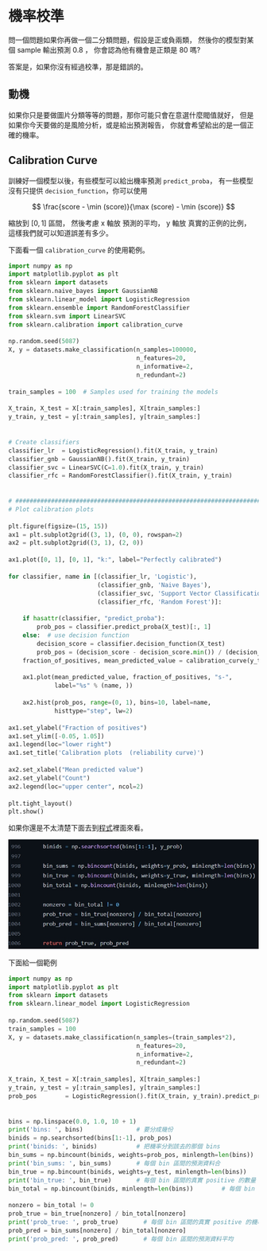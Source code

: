 

# 機率校準

問一個問題如果你再做一個二分類問題，假設是正或負兩類，
然後你的模型對某個 sample 輸出預測 $0.8$ ，
你會認為他有機會是正類是 $80%$ 嗎?


答案是，如果你沒有經過校準，那是錯誤的。

## 動機

如果你只是要做圖片分類等等的問題，那你可能只會在意選什麼閥值就好，
但是如果你今天要做的是風險分析，或是給出預測報告，
你就會希望給出的是一個正確的機率。



## Calibration Curve

訓練好一個模型以後，有些模型可以給出機率預測 ``predict_proba``，
有一些模型沒有只提供 ``decision_function``，你可以使用

$$
\frac{score - \min (score)}{\max (score) - \min (score)}
$$

縮放到 $[0, 1]$ 區間，
然後考慮 x 軸放 預測的平均， y 軸放 真實的正例的比例，
這樣我們就可以知道誤差有多少。


下面看一個 ``calibration_curve`` 的使用範例。



```python 
import numpy as np
import matplotlib.pyplot as plt
from sklearn import datasets
from sklearn.naive_bayes import GaussianNB
from sklearn.linear_model import LogisticRegression
from sklearn.ensemble import RandomForestClassifier
from sklearn.svm import LinearSVC
from sklearn.calibration import calibration_curve

np.random.seed(5087)
X, y = datasets.make_classification(n_samples=100000, 
                                    n_features=20,
                                    n_informative=2, 
                                    n_redundant=2)

train_samples = 100  # Samples used for training the models

X_train, X_test = X[:train_samples], X[train_samples:]
y_train, y_test = y[:train_samples], y[train_samples:]


# Create classifiers
classifier_lr  = LogisticRegression().fit(X_train, y_train)
classifier_gnb = GaussianNB().fit(X_train, y_train)
classifier_svc = LinearSVC(C=1.0).fit(X_train, y_train)
classifier_rfc = RandomForestClassifier().fit(X_train, y_train)


# #############################################################################
# Plot calibration plots

plt.figure(figsize=(15, 15))
ax1 = plt.subplot2grid((3, 1), (0, 0), rowspan=2)
ax2 = plt.subplot2grid((3, 1), (2, 0))

ax1.plot([0, 1], [0, 1], "k:", label="Perfectly calibrated")

for classifier, name in [(classifier_lr, 'Logistic'),
                         (classifier_gnb, 'Naive Bayes'),
                         (classifier_svc, 'Support Vector Classification'),
                         (classifier_rfc, 'Random Forest')]:
    
    if hasattr(classifier, "predict_proba"):
        prob_pos = classifier.predict_proba(X_test)[:, 1]
    else:  # use decision function
        decision_score = classifier.decision_function(X_test)
        prob_pos = (decision_score - decision_score.min()) / (decision_score.max() - decision_score.min())
    fraction_of_positives, mean_predicted_value = calibration_curve(y_test, prob_pos, n_bins=10)

    ax1.plot(mean_predicted_value, fraction_of_positives, "s-",
             label="%s" % (name, ))

    ax2.hist(prob_pos, range=(0, 1), bins=10, label=name,
             histtype="step", lw=2)

ax1.set_ylabel("Fraction of positives")
ax1.set_ylim([-0.05, 1.05])
ax1.legend(loc="lower right")
ax1.set_title('Calibration plots  (reliability curve)')

ax2.set_xlabel("Mean predicted value")
ax2.set_ylabel("Count")
ax2.legend(loc="upper center", ncol=2)

plt.tight_layout()
plt.show()

```


如果你還是不太清楚下面去到[程式](https://github.com/scikit-learn/scikit-learn/blob/f3f51f9b6/sklearn/calibration.py#L873)裡面來看。


![calibration curve](../../images/scikit-learn_calibration.jpg)


下面給一個範例



```python 
import numpy as np
import matplotlib.pyplot as plt
from sklearn import datasets
from sklearn.linear_model import LogisticRegression

np.random.seed(5087)
train_samples = 100
X, y = datasets.make_classification(n_samples=(train_samples*2), 
                                    n_features=20,
                                    n_informative=2, 
                                    n_redundant=2)

X_train, X_test = X[:train_samples], X[train_samples:]
y_train, y_test = y[:train_samples], y[train_samples:]
prob_pos        = LogisticRegression().fit(X_train, y_train).predict_proba(X_test)[:, 1]


bins = np.linspace(0.0, 1.0, 10 + 1)     
print('bins: ', bins)               # 要分成幾份
binids = np.searchsorted(bins[1:-1], prob_pos)     
print('binids: ', binids)           # 把機率分到該去的那個 bins
bin_sums = np.bincount(binids, weights=prob_pos, minlength=len(bins))  
print('bin_sums: ', bin_sums)       # 每個 bin 區間的預測資料合
bin_true = np.bincount(binids, weights=y_test, minlength=len(bins))     
print('bin_true: ', bin_true)       # 每個 bin 區間的真實 positive 的數量
bin_total = np.bincount(binids, minlength=len(bins))        # 每個 bin 裡面有多少 data

nonzero = bin_total != 0
prob_true = bin_true[nonzero] / bin_total[nonzero]
print('prob_true: ', prob_true)       # 每個 bin 區間的真實 positive 的機率
prob_pred = bin_sums[nonzero] / bin_total[nonzero]
print('prob_pred: ', prob_pred)       # 每個 bin 區間的預測資料平均


```
